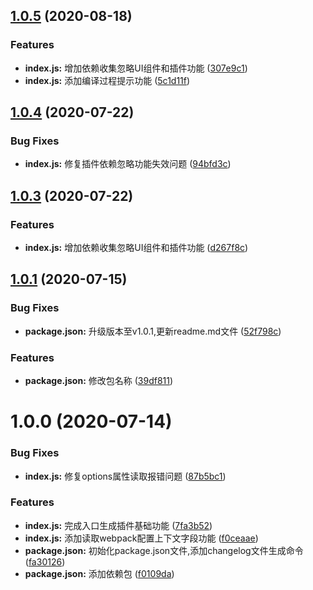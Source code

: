 ## [1.0.5](https://github.com/Oc-master/entry-extract-webpack-plugin/compare/v1.0.4...v1.0.5) (2020-08-18)


### Features

* **index.js:** 增加依赖收集忽略UI组件和插件功能 ([307e9c1](https://github.com/Oc-master/entry-extract-webpack-plugin/commit/307e9c1ad5528f65fab87f537ce92f78a9da47c9))
* **index.js:** 添加编译过程提示功能 ([5c1d11f](https://github.com/Oc-master/entry-extract-webpack-plugin/commit/5c1d11f5b99ad166ce32080cf7600b0c22bc87df))



## [1.0.4](https://github.com/Oc-master/entry-extract-webpack-plugin/compare/v1.0.3...v1.0.4) (2020-07-22)


### Bug Fixes

* **index.js:** 修复插件依赖忽略功能失效问题 ([94bfd3c](https://github.com/Oc-master/entry-extract-webpack-plugin/commit/94bfd3ccbcc54cfd6cfab973c54bec24018b6cb4))



## [1.0.3](https://github.com/Oc-master/entry-extract-webpack-plugin/compare/v1.0.2...v1.0.3) (2020-07-22)


### Features

* **index.js:** 增加依赖收集忽略UI组件和插件功能 ([d267f8c](https://github.com/Oc-master/entry-extract-webpack-plugin/commit/d267f8cdb05ede1e5f3caa8048ea9b5acd9db9a4))



## [1.0.1](https://github.com/Oc-master/entry-extract-webpack-plugin/compare/v1.0.0...v1.0.1) (2020-07-15)


### Bug Fixes

* **package.json:** 升级版本至v1.0.1,更新readme.md文件 ([52f798c](https://github.com/Oc-master/entry-extract-webpack-plugin/commit/52f798ccdb6a7419ea628af2234082a5e2405679))


### Features

* **package.json:** 修改包名称 ([39df811](https://github.com/Oc-master/entry-extract-webpack-plugin/commit/39df811c024671022def0e5ab411b6dbdf89d14d))



# 1.0.0 (2020-07-14)


### Bug Fixes

* **index.js:** 修复options属性读取报错问题 ([87b5bc1](https://github.com/Oc-master/entry-extract-webpack-plugin/commit/87b5bc1f733e42877a8dd80bf2259c5f892d7617))


### Features

* **index.js:** 完成入口生成插件基础功能 ([7fa3b52](https://github.com/Oc-master/entry-extract-webpack-plugin/commit/7fa3b52dcdd9d4294ce79c4860f3bd7a57caee65))
* **index.js:** 添加读取webpack配置上下文字段功能 ([f0ceaae](https://github.com/Oc-master/entry-extract-webpack-plugin/commit/f0ceaae256fdd3da051a663f4c7f1bb9b19b1a76))
* **package.json:** 初始化package.json文件,添加changelog文件生成命令 ([fa30126](https://github.com/Oc-master/entry-extract-webpack-plugin/commit/fa301261d10c51ac99f5819eb1c09906760d28e6))
* **package.json:** 添加依赖包 ([f0109da](https://github.com/Oc-master/entry-extract-webpack-plugin/commit/f0109dab5b8a5839bea5d1ff09e6bd38a3ecd4d7))



